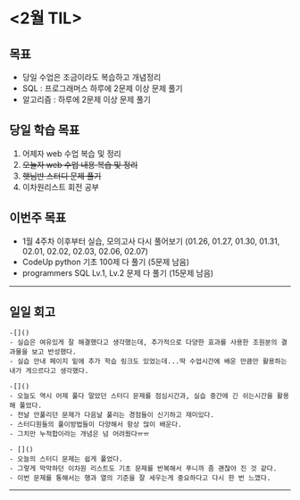 
# <2월 TIL>

## 목표
 - 당일 수업은 조금이라도 복습하고 개념정리
 - SQL : 프로그래머스 하루에 2문제 이상 문제 풀기 
 - 알고리즘 : 하루에 2문제 이상 문제 풀기 

## 당일 학습 목표

1. 어제자 web 수업 복습 및 정리
2. ~~오늘자 web 수업 내용 복습 및 정리~~
3. ~~햇님반 스터디 문제 풀기~~
4. 이차원리스트 회전 공부

## 이번주 목표
- 1월 4주차 이후부터 실습, 모의고사 다시 풀어보기 (01.26, 01.27, 01.30, 01.31, 02.01, 02.02, 02.03, 02.06, 02.07)
- CodeUp python 기초 100제 다 풀기 (5문제 남음)
- programmers SQL Lv.1, Lv.2 문제 다 풀기 (15문제 남음)

---

## 일일 회고
```
-[]()
- 실습은 여유있게 잘 해결했다고 생각했는데, 추가적으로 다양한 효과를 사용한 조원분의 결과물을 보고 반성했다.
- 실습 안내 페이지 밑에 추가 학습 링크도 있었는데...딱 수업시간에 배운 만큼만 활용하는 내가 게으르다고 생각했다.

-[]()
- 오늘도 역시 어제 풀다 말았던 스터디 문제를 점심시간과, 실습 중간에 긴 쉬는시간을 활용해 풀었다.
- 전날 안풀리던 문제가 다음날 풀리는 경험들이 신기하고 재미있다.
- 스터디원들의 풀이방법들이 다양해서 항상 많이 배운다.
- 그치만 누적합이라는 개념은 넘 어려웠다ㅠㅠ 

- []()
- 오늘의 스터디 문제는 쉽게 풀었다. 
- 그렇게 막막하던 이차원 리스트도 기초 문제를 반복해서 푸니까 좀 괜찮아 진 것 같다.
- 이번 문제를 통해서는 행과 열의 기준을 잘 세우는게 중요하다고 다시 한 번 느꼈다.
```
---

